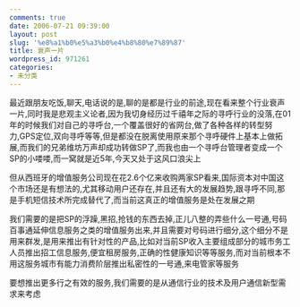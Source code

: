 ```yaml
---
comments: true
date: 2006-07-21 09:39:00
layout: post
slug: '%e8%a1%b0%e5%a3%b0%e4%b8%80%e7%89%87'
title: 衰声一片
wordpress_id: 971261
categories:
- 未分类
---
```


最近跟朋友吃饭,聊天,电话说的是,聊的是都是行业的前途,现在看来整个行业衰声一片,同时我是悲观主义论者,因为我切身经历过千禧年之际的寻呼行业的没落,在01年的时候我们对自己的寻呼台,一个覆盖很好的省网台,做了各种各样的转型努力,GPS定位,双向寻呼等等,但是都没在脱离使用原来那个寻呼硬件上基本上做拓展,而我们的兄弟维坊万声却成功转做SP了,而我也由一个寻呼台管理者变成一个SP的小喽喽,而一窝就是近5年,今天又处于这风口浪尖上




但从西班牙的增值服务公司现在花2.6个亿来收购两家SP看来,国际资本对中国这个市场还是有想法的,尤其移动用户还存在,并且还有大的发展趋势,跟寻呼不同,那是手机短信技术所完成替代了,而当前这真正的增值服务是处在发展之期




我们需要的是把SP的浮躁,黑招,抢钱的东西去掉,正儿八整的弄些什么一号通,号码百事通延伸信息服务之类的增值服务出来,并且需要对号码进行细分,这个细分不是用来群发,是用来推出有针对性的产品,比如对当前SP收入主要组成部分的城市务工人员推出招工信息服务,便宜租房服务,正确的性健康知识等等服务,而对当前根本不用这服务城市有能力消费阶层推出私密性的一号通,来电管家等服务




要想推出更多行之有效的服务,我们需要的是从通信行业的技术及用户通信新型需求来考虑



